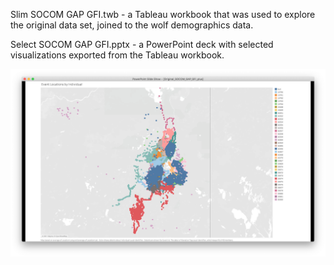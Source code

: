 Slim SOCOM GAP GFI.twb - a Tableau workbook that was used to explore the original data set, joined to the wolf demographics data.

Select SOCOM GAP GFI.pptx - a PowerPoint deck with selected visualizations exported from the Tableau workbook.

![Alt text](./EventLocations.png?raw=true "All 239,000 data points - colored by wolf")
